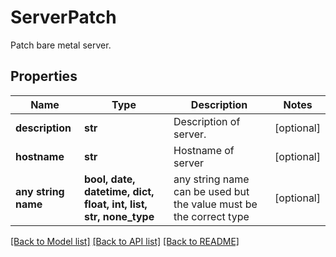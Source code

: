 # ServerPatch

Patch bare metal server.

## Properties
Name | Type | Description | Notes
------------ | ------------- | ------------- | -------------
**description** | **str** | Description of server. | [optional] 
**hostname** | **str** | Hostname of server | [optional] 
**any string name** | **bool, date, datetime, dict, float, int, list, str, none_type** | any string name can be used but the value must be the correct type | [optional]

[[Back to Model list]](../README.md#documentation-for-models) [[Back to API list]](../README.md#documentation-for-api-endpoints) [[Back to README]](../README.md)


